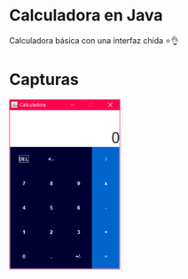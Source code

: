# Calculadora en Java
Calculadora básica con una interfaz chida :star::ok_hand:
# Capturas
<div style="display: flex; flex-flow: column;"> 
  <img width="200" src="capturas/interfaz.PNG">
</div>
